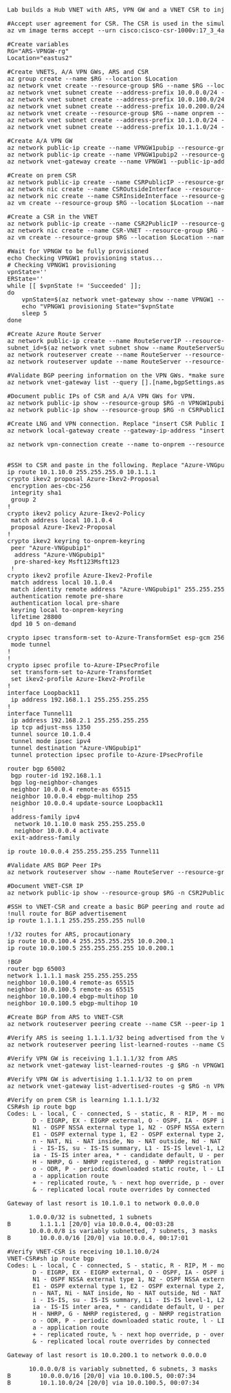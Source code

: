 <pre lang="...">
Lab builds a Hub VNET with ARS, VPN GW and a VNET CSR to inject routes into ARS. On prem is simulated with a VNET and a CSR. On prem CSR has an ikev2 tunnel to the VPNGW with BGP. On prem is advertising 10.1.10.0/24, ASN 65002. CSR in the VNET is advertising 1.1.1.1/32, ASN 65003

#Accept user agreement for CSR. The CSR is used in the simulated on prem VNET and will have a S2S tunnel to the VPNGW
az vm image terms accept --urn cisco:cisco-csr-1000v:17_3_4a-byol:latest

#Create variables
RG="ARS-VPNGW-rg"
Location="eastus2"

#Create VNETS, A/A VPN GWs, ARS and CSR
az group create --name $RG --location $Location
az network vnet create --resource-group $RG --name $RG --location $Location --address-prefixes 10.0.0.0/16 --subnet-name $RGVM --subnet-prefix 10.0.10.0/24
az network vnet subnet create --address-prefix 10.0.0.0/24 --name GatewaySubnet --resource-group $RG --vnet-name $RG
az network vnet subnet create --address-prefix 10.0.100.0/24 --name RouteServerSubnet --resource-group $RG --vnet-name $RG
az network vnet subnet create --address-prefix 10.0.200.0/24 --name NVASubnet --resource-group $RG --vnet-name $RG
az network vnet create --resource-group $RG --name onprem --location $Location --address-prefixes 10.1.0.0/16 --subnet-name VM --subnet-prefix 10.1.10.0/24
az network vnet subnet create --address-prefix 10.1.0.0/24 --name zeronet --resource-group $RG --vnet-name onprem
az network vnet subnet create --address-prefix 10.1.1.0/24 --name onenet --resource-group $RG --vnet-name onprem

#Create A/A VPN GW
az network public-ip create --name VPNGW1pubip --resource-group $RG --allocation-method Static --sku standard
az network public-ip create --name VPNGW1pubip2 --resource-group $RG --allocation-method Static --sku standard
az network vnet-gateway create --name VPNGW1 --public-ip-address VPNGW1pubip VPNGW1pubip2 --resource-group $RG --vnet $RG --gateway-type Vpn --vpn-type RouteBased --sku VpnGw3 --no-wait --asn 65515

#Create on prem CSR
az network public-ip create --name CSRPublicIP --resource-group $RG --idle-timeout 30 --allocation-method Static
az network nic create --name CSROutsideInterface --resource-group $RG --subnet zeronet --vnet onprem --public-ip-address CSRPublicIP --ip-forwarding true
az network nic create --name CSRInsideInterface --resource-group $RG --subnet onenet --vnet onprem --ip-forwarding true
az vm create --resource-group $RG --location $Location --name Onprem-CSR --size Standard_D2_v2 --nics CSROutsideInterface CSRInsideInterface  --image cisco:cisco-csr-1000v:17_3_4a-byol:latest --admin-username azureuser --admin-password Msft123Msft123 --no-wait

#Create a CSR in the VNET
az network public-ip create --name CSR2PublicIP --resource-group $RG --idle-timeout 30 --allocation-method Static
az network nic create --name CSR-VNET --resource-group $RG --subnet NVASubnet --vnet $RG --public-ip-address CSR2PublicIP --ip-forwarding true
az vm create --resource-group $RG --location $Location --name VNET-CSR --size Standard_D2_v2 --nics CSR-VNET --image cisco:cisco-csr-1000v:17_3_4a-byol:latest --admin-username azureuser --admin-password Msft123Msft123 --no-wait

#Wait for VPNGW to be fully provisioned
echo Checking VPNGW1 provisioning status...
# Checking VPNGW1 provisioning
vpnState=''
ERState=''
while [[ $vpnState != 'Succeeded' ]];
do
    vpnState=$(az network vnet-gateway show --name VPNGW1 --resource-group $RG --query 'provisioningState' -o tsv)
    echo "VPNGW1 provisioning State="$vpnState
    sleep 5
done

#Create Azure Route Server
az network public-ip create --name RouteServerIP --resource-group $RG --version IPv4 --sku Standard --location $Location
subnet_id=$(az network vnet subnet show --name RouteServerSubnet --resource-group $RG --vnet-name $RG --query id -o tsv) 
az network routeserver create --name RouteServer --resource-group $RG --hosted-subnet $subnet_id --public-ip-address RouteServerIP --location $Location
az network routeserver update --name RouteServer --resource-group $RG --allow-b2b-traffic true

#Validate BGP peering information on the VPN GWs. *make sure to document the BGP IPs on the GW*
az network vnet-gateway list --query [].[name,bgpSettings.asn,bgpSettings.bgpPeeringAddress] -o table --resource-group $RG

#Document public IPs of CSR and A/A VPN GWs for VPN.
az network public-ip show --resource-group $RG -n VPNGW1pubip --query "{address: ipAddress}"
az network public-ip show --resource-group $RG -n CSRPublicIP --query "{address: ipAddress}"

#Create LNG and VPN connection. Replace "insert CSR Public IP"
az network local-gateway create --gateway-ip-address "insert CSR Public IP" --name to-onprem --resource-group $RG --local-address-prefixes 192.168.1.1/32 --asn 65002 --bgp-peering-address 192.168.1.1

az network vpn-connection create --name to-onprem --resource-group $RG --vnet-gateway1 VPNGW1 -l $Location --shared-key Msft123Msft123 --local-gateway2 to-onprem --enable-bgp


#SSH to CSR and paste in the following. Replace "Azure-VNGpubip1". **Important: the below configs have a static route and a BGP peering config when the VPN GW are 10.0.0.4. Make sure to replace these IPs if needed based on the previous command that validates the VPN GW BGP peering information**
ip route 10.1.10.0 255.255.255.0 10.1.1.1
crypto ikev2 proposal Azure-Ikev2-Proposal 
 encryption aes-cbc-256
 integrity sha1
 group 2
!
crypto ikev2 policy Azure-Ikev2-Policy 
 match address local 10.1.0.4
 proposal Azure-Ikev2-Proposal
!         
crypto ikev2 keyring to-onprem-keyring
 peer "Azure-VNGpubip1"
  address "Azure-VNGpubip1"
  pre-shared-key Msft123Msft123
 !
crypto ikev2 profile Azure-Ikev2-Profile
 match address local 10.1.0.4
 match identity remote address "Azure-VNGpubip1" 255.255.255.255 
 authentication remote pre-share
 authentication local pre-share
 keyring local to-onprem-keyring
 lifetime 28800
 dpd 10 5 on-demand

crypto ipsec transform-set to-Azure-TransformSet esp-gcm 256 
 mode tunnel
!
!
crypto ipsec profile to-Azure-IPsecProfile
 set transform-set to-Azure-TransformSet 
 set ikev2-profile Azure-Ikev2-Profile
!
interface Loopback11
 ip address 192.168.1.1 255.255.255.255
!
interface Tunnel11
 ip address 192.168.2.1 255.255.255.255
 ip tcp adjust-mss 1350
 tunnel source 10.1.0.4
 tunnel mode ipsec ipv4
 tunnel destination "Azure-VNGpubip1"
 tunnel protection ipsec profile to-Azure-IPsecProfile

router bgp 65002
 bgp router-id 192.168.1.1
 bgp log-neighbor-changes
 neighbor 10.0.0.4 remote-as 65515
 neighbor 10.0.0.4 ebgp-multihop 255
 neighbor 10.0.0.4 update-source Loopback11
 !
 address-family ipv4
  network 10.1.10.0 mask 255.255.255.0
  neighbor 10.0.0.4 activate
 exit-address-family

ip route 10.0.0.4 255.255.255.255 Tunnel11

#Validate ARS BGP Peer IPs
az network routeserver show --name RouteServer --resource-group $RG

#Document VNET-CSR IP
az network public-ip show --resource-group $RG -n CSR2PublicIP --query "{address: ipAddress}"

#SSH to VNET-CSR and create a basic BGP peering and route advertisement
!null route for BGP advertisement
ip route 1.1.1.1 255.255.255.255 null0

!/32 routes for ARS, procautionary
ip route 10.0.100.4 255.255.255.255 10.0.200.1
ip route 10.0.100.5 255.255.255.255 10.0.200.1

!BGP
router bgp 65003
network 1.1.1.1 mask 255.255.255.255
neighbor 10.0.100.4 remote-as 65515
neighbor 10.0.100.5 remote-as 65515
neighbor 10.0.100.4 ebgp-multihop 10
neighbor 10.0.100.5 ebgp-multihop 10

#Create BGP from ARS to VNET-CSR
az network routeserver peering create --name CSR --peer-ip 10.0.200.4 --peer-asn 65003 --routeserver RouteServer --resource-group $RG

#Verify ARS is seeing 1.1.1.1/32 being advertised from the VNET-CSR
az network routeserver peering list-learned-routes --name CSR --routeserver RouteServer --resource-group $RG

#Verify VPN GW is receiving 1.1.1.1/32 from ARS
az network vnet-gateway list-learned-routes -g $RG -n VPNGW1

#Verify VPN GW is advertising 1.1.1.1/32 to on prem
az network vnet-gateway list-advertised-routes -g $RG -n VPNGW1 --peer 192.168.1.1

#Verify on prem CSR is learning 1.1.1.1/32
CSR#sh ip route bgp
Codes: L - local, C - connected, S - static, R - RIP, M - mobile, B - BGP
       D - EIGRP, EX - EIGRP external, O - OSPF, IA - OSPF inter area 
       N1 - OSPF NSSA external type 1, N2 - OSPF NSSA external type 2
       E1 - OSPF external type 1, E2 - OSPF external type 2, m - OMP
       n - NAT, Ni - NAT inside, No - NAT outside, Nd - NAT DIA
       i - IS-IS, su - IS-IS summary, L1 - IS-IS level-1, L2 - IS-IS level-2
       ia - IS-IS inter area, * - candidate default, U - per-user static route
       H - NHRP, G - NHRP registered, g - NHRP registration summary
       o - ODR, P - periodic downloaded static route, l - LISP
       a - application route
       + - replicated route, % - next hop override, p - overrides from PfR
       & - replicated local route overrides by connected

Gateway of last resort is 10.1.0.1 to network 0.0.0.0

      1.0.0.0/32 is subnetted, 1 subnets
B        1.1.1.1 [20/0] via 10.0.0.4, 00:03:28
      10.0.0.0/8 is variably subnetted, 7 subnets, 3 masks
B        10.0.0.0/16 [20/0] via 10.0.0.4, 00:17:01

#Verify VNET-CSR is receiving 10.1.10.0/24
VNET-CSR#sh ip route bgp
Codes: L - local, C - connected, S - static, R - RIP, M - mobile, B - BGP
       D - EIGRP, EX - EIGRP external, O - OSPF, IA - OSPF inter area 
       N1 - OSPF NSSA external type 1, N2 - OSPF NSSA external type 2
       E1 - OSPF external type 1, E2 - OSPF external type 2, m - OMP
       n - NAT, Ni - NAT inside, No - NAT outside, Nd - NAT DIA
       i - IS-IS, su - IS-IS summary, L1 - IS-IS level-1, L2 - IS-IS level-2
       ia - IS-IS inter area, * - candidate default, U - per-user static route
       H - NHRP, G - NHRP registered, g - NHRP registration summary
       o - ODR, P - periodic downloaded static route, l - LISP
       a - application route
       + - replicated route, % - next hop override, p - overrides from PfR
       & - replicated local route overrides by connected

Gateway of last resort is 10.0.200.1 to network 0.0.0.0

      10.0.0.0/8 is variably subnetted, 6 subnets, 3 masks
B        10.0.0.0/16 [20/0] via 10.0.100.5, 00:07:34
B        10.1.10.0/24 [20/0] via 10.0.100.5, 00:07:34
</pre>
